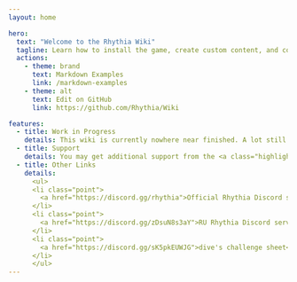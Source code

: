 ```yaml
---
layout: home

hero:
  text: "Welcome to the Rhythia Wiki"
  tagline: Learn how to install the game, create custom content, and contribute to the game!
  actions:
    - theme: brand
      text: Markdown Examples
      link: /markdown-examples
    - theme: alt
      text: Edit on GitHub
      link: https://github.com/Rhythia/Wiki

features:
  - title: Work in Progress
    details: This wiki is currently nowhere near finished. A lot still needs to be added and information may not be reliable!
  - title: Support
    details: You may get additional support from the <a class="highlight" href="https://discord.gg/rhythia">official Rhythia Discord server</a>.
  - title: Other Links
    details:
      <ul>
      <li class="point">
        <a href="https://discord.gg/rhythia">Official Rhythia Discord server</a>
      </li>
      <li class="point">
        <a href="https://discord.gg/zDsuN8s3aY">RU Rhythia Discord server</a>
      </li>
      <li class="point">
        <a href="https://discord.gg/sK5pkEUWJG">dive's challenge sheet</a>
      </li>
      </ul>
---
```


<style>
a.highlight {
  color: white;
  text-decoration: underline;
}
li.point {
  list-style: disc;
}
</style>
